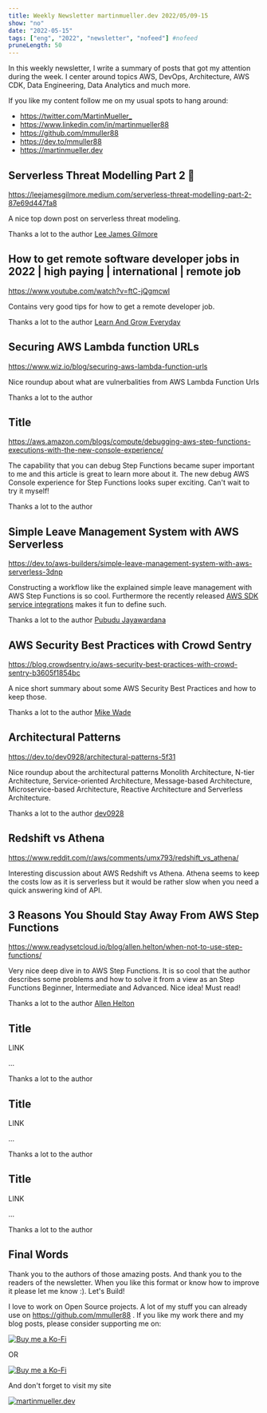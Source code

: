 ```yaml
---
title: Weekly Newsletter martinmueller.dev 2022/05/09-15
show: "no"
date: "2022-05-15"
tags: ["eng", "2022", "newsletter", "nofeed"] #nofeed
pruneLength: 50
---
```


In this weekly newsletter, I write a summary of posts that got my attention during the week. I center around topics AWS, DevOps, Architecture, AWS CDK, Data Engineering, Data Analytics and much more.

If you like my content follow me on my usual spots to hang around:

- <https://twitter.com/MartinMueller_>
- <https://www.linkedin.com/in/martinmueller88>
- <https://github.com/mmuller88>
- <https://dev.to/mmuller88>
- <https://martinmueller.dev>

## Serverless Threat Modelling Part 2 🚀

https://leejamesgilmore.medium.com/serverless-threat-modelling-part-2-87e69d447fa8

A nice top down post on serverless threat modeling.

Thanks a lot to the author [Lee James Gilmore](https://leejamesgilmore.medium.com/)

## How to get remote software developer jobs in 2022 | high paying | international | remote job

https://www.youtube.com/watch?v=ftC-jQgmcwI

Contains very good tips for how to get a remote developer job.

Thanks a lot to the author [Learn And Grow Everyday](https://www.youtube.com/channel/UCMQtriZHwNgXl6eff5dNTHQ)

## Securing AWS Lambda function URLs

https://www.wiz.io/blog/securing-aws-lambda-function-urls

Nice roundup about what are vulnerbalities from AWS Lambda Function Urls

Thanks a lot to the author []()

## Title

https://aws.amazon.com/blogs/compute/debugging-aws-step-functions-executions-with-the-new-console-experience/

The capability that you can debug Step Functions became super important to me and this article is great to learn more about it. The new debug AWS Console experience for Step Functions looks super exciting. Can't wait to try it myself!

Thanks a lot to the author []()

## Simple Leave Management System with AWS Serverless

https://dev.to/aws-builders/simple-leave-management-system-with-aws-serverless-3dnp

Constructing a workflow like the explained simple leave management with AWS Step Functions is so cool. Furthermore the recently released [AWS SDK service integrations](https://docs.aws.amazon.com/step-functions/latest/dg/supported-services-awssdk.html) makes it fun to define such.

Thanks a lot to the author [Pubudu Jayawardana](https://dev.to/pubudusj)

## AWS Security Best Practices with Crowd Sentry

https://blog.crowdsentry.io/aws-security-best-practices-with-crowd-sentry-b3605f1854bc

A nice short summary about some AWS Security Best Practices and how to keep those.

Thanks a lot to the author [Mike Wade](https://medium.com/@MikeCrowdSentry)

## Architectural Patterns

https://dev.to/dev0928/architectural-patterns-5f31

Nice roundup about the architectural patterns Monolith Architecture, N-tier Architecture, Service-oriented Architecture, Message-based Architecture, Microservice-based Architecture, Reactive Architecture and Serverless Architecture.

Thanks a lot to the author [dev0928](https://dev.to/dev0928)

## Redshift vs Athena

https://www.reddit.com/r/aws/comments/umx793/redshift_vs_athena/

Interesting discussion about AWS Redshift vs Athena. Athena seems to keep the costs low as it is serverless but it would be rather slow when you need a quick answering kind of API.

## 3 Reasons You Should Stay Away From AWS Step Functions

https://www.readysetcloud.io/blog/allen.helton/when-not-to-use-step-functions/

Very nice deep dive in to AWS Step Functions. It is so cool that the author describes some problems and how to solve it from a view as an Step Functions Beginner, Intermediate and Advanced. Nice idea! Must read!

Thanks a lot to the author [Allen Helton](https://twitter.com/AllenHeltonDev)

## Title

LINK

...

Thanks a lot to the author []()

## Title

LINK

...

Thanks a lot to the author []()

## Title

LINK

...

Thanks a lot to the author []()

## Final Words

Thank you to the authors of those amazing posts. And thank you to the readers of the newsletter. When you like this format or know how to improve it please let me know :). Let's Build!

I love to work on Open Source projects. A lot of my stuff you can already use on <https://github.com/mmuller88> . If you like my work there and my blog posts, please consider supporting me on:

[![Buy me a Ko-Fi](https://storage.ko-fi.com/cdn/useruploads/png_d554a01f-60f0-4969-94d1-7b69f3e28c2fcover.jpg?v=69a332f2-b808-4369-8ba3-dae0d1100dd4)](https://ko-fi.com/T6T1BR59W)

OR

[![Buy me a Ko-Fi](https://theastrologypodcast.com/wp-content/uploads/2015/06/become-my-patron-05.jpg)](https://www.patreon.com/bePatron?u=29010217)

And don't forget to visit my site

[![martinmueller.dev](https://martinmueller.dev/static/84caa5292a6d0c37c48ae280d04b5fa6/a7715/joint.jpg)](https://martinmueller.dev/resume)
